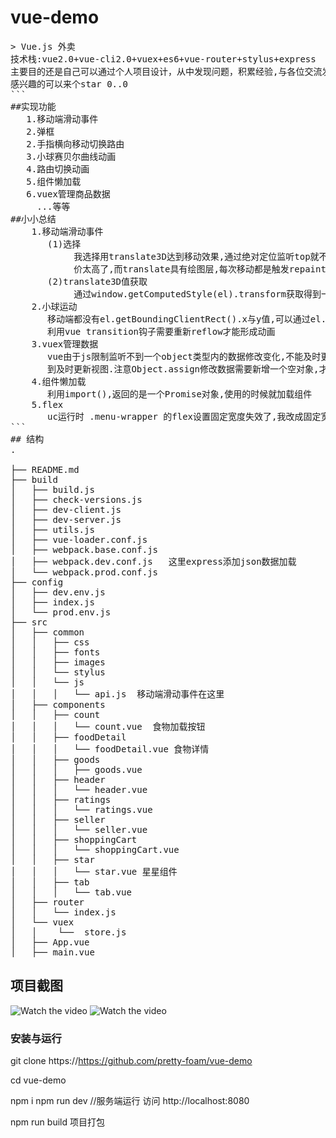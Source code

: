 # vue-demo

<pre>
> Vue.js 外卖
技术栈:vue2.0+vue-cli2.0+vuex+es6+vue-router+stylus+express
主要目的还是自己可以通过个人项目设计，从中发现问题，积累经验,与各位交流发现不足之处加以修改。
感兴趣的可以来个star 0..0
```
##实现功能
   1.移动端滑动事件
   2.弹框
   2.手指横向移动切换路由
   3.小球赛贝尔曲线动画
   4.路由切换动画
   5.组件懒加载
   6.vuex管理商品数据
     ...等等
##小小总结
    1.移动端滑动事件
       (1)选择
            我选择用translate3D达到移动效果,通过绝对定位监听top就不用考虑了,因为每次移动都会reflow,消耗移动端性能代
            价太高了,而translate具有绘图层,每次移动都是触发repaint,translate2D效果虽好,但不会触发gpu渲染
       (2)translate3D值获取
            通过window.getComputedStyle(el).transform获取得到一个矩阵,再进行字符串选取得到y轴变化数据
    2.小球运动
       移动端都没有el.getBoundingClientRect().x与y值,可以通过el.getBoundingClientRect().top与left获取,
       利用vue transition钩子需要重新reflow才能形成动画
    3.vuex管理数据
       vue由于js限制监听不到一个object类型内的数据修改变化,不能及时更新视图,可以增加this.$set与Object.assign()修改数据达
       到及时更新视图.注意Object.assign修改数据需要新增一个空对象,才能改变数据在堆中的位置,vue才能监控并及时更新视图
    4.组件懒加载
       利用import(),返回的是一个Promise对象,使用的时候就加载组件
    5.flex
       uc运行时 .menu-wrapper 的flex设置固定宽度失效了,我改成固定宽高,.foods-wrapper设置绝对定位自适应宽度
```
## 结构
.

├── README.md
├── build
│   ├── build.js
│   ├── check-versions.js
│   ├── dev-client.js
│   ├── dev-server.js
│   ├── utils.js
│   ├── vue-loader.conf.js
│   ├── webpack.base.conf.js
│   ├── webpack.dev.conf.js   这里express添加json数据加载
│   └── webpack.prod.conf.js
├── config
│   ├── dev.env.js
│   ├── index.js
│   └── prod.env.js
├── src 
│   ├── common
│   │   ├── css
│   │   ├── fonts
│   │   ├── images
│   │   └── stylus
│   │   └── js
│   │   │   └── api.js  移动端滑动事件在这里
│   ├── components
│   │   ├── count
│   │   │   └── count.vue  食物加载按钮
│   │   ├── foodDetail
│   │   │   └── foodDetail.vue 食物详情
│   │   ├── goods
│   │   │   ├── goods.vue
│   │   ├── header
│   │   │   └── header.vue
│   │   ├── ratings
│   │   │   └── ratings.vue
│   │   ├── seller
│   │   │   └── seller.vue
│   │   ├── shoppingCart
│   │   │   └── shoppingCart.vue
│   │   ├── star
│   │   │   └── star.vue 星星组件
│   │   ├── tab
│   │   │   └── tab.vue
│   ├── router
│   │   └── index.js
│   └── vuex
│   │    └──  store.js
│   ├── App.vue
│   ├── main.vue
</pre>


## 项目截图

![Watch the video](https://github.com/pretty-foam/vue-demo/blob/master/static/20180224_212755.gif)
![Watch the video](https://github.com/pretty-foam/vue-demo/blob/master/static/gifeditor_20180224_215325.gif)
### 安装与运行

git clone https://https://github.com/pretty-foam/vue-demo

cd vue-demo

npm i
npm run dev //服务端运行 访问 http://localhost:8080

npm run build 项目打包


